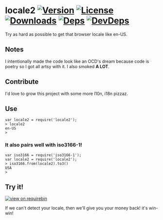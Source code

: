 # locale2 [![Version][npm-version-image]][npm-version-url] [![License][npm-license-image]][npm-license-url] [![Downloads][npm-downloads-image]][npm-downloads-url] [![Deps][npm-deps-image]][npm-deps-url] [![DevDeps][npm-devdeps-image]][npm-devdeps-url]

Try as hard as possible to get that browser locale like en-US.

## Notes
I intentionally made the code look like an OCD's dream because
code is poetry so I got all artsy with it. I also smoked __A LOT__.

## Contribute
I'd love to grow this project with some more l10n, i18n pizzaz.

## Use
```
var locale2 = require('locale2');
> locale2
en-US
>
```

### It also pairs well with iso3166-1!
```
var iso3166 = require('iso3166-1');
var locale2 = require('locale2');
> iso3166.from(locale2).to3()
USA
>
```

## Try it!
[![view on requirebin](http://requirebin.com/badge.png)](http://requirebin.com/?gist=998c64b611a2cd6753b4)

If we can't detect your locale, then we'll give you your money back! it's win-win!

[npm-version-url]: https://www.npmjs.com/package/locale2
[npm-version-image]: https://img.shields.io/npm/v/locale2.svg
[npm-license-url]: https://github.com/moimikey/locale2/blob/master/LICENSE
[npm-license-image]: https://img.shields.io/npm/l/locale2.svg
[npm-downloads-url]: https://www.npmjs.com/package/locale2
[npm-downloads-image]: https://img.shields.io/npm/dm/locale2.svg
[npm-deps-url]: https://david-dm.org/moimikey/locale2
[npm-deps-image]: https://img.shields.io/david/moimikey/locale2.svg
[npm-devdeps-url]: https://david-dm.org/moimikey/locale2
[npm-devdeps-image]: https://img.shields.io/david/dev/moimikey/locale2.svg
